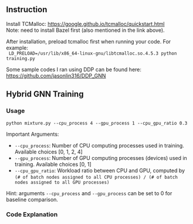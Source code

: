 ## Instruction

Install TCMalloc:  https://google.github.io/tcmalloc/quickstart.html  
Note: need to install Bazel first (also mentioned in the link above).   

After installation, preload tcmalloc first when running your code. For example:   
``` LD_PRELOAD=/usr/lib/x86_64-linux-gnu/libtcmalloc.so.4.5.3 python training.py```

Some sample codes I ran using DDP can be found here: https://github.com/jasonlin316/DDP_GNN  


## Hybrid GNN Training
### Usage
  ```
  python mixture.py --cpu_process 4 --gpu_process 1 --cpu_gpu_ratio 0.3
  ```
  Important Arguments: 
  - `--cpu_process`: Number of CPU computing processes used in training. Available choices [0, 1, 2, 4]
  - `--gpu_process`: Number of GPU computing processes (devices) used in training. Available choices [0, 1]
  - `--cpu_gpu_ratio`: Workload ratio between CPU and GPU, computed by
    `(# of batch nodes assigned to all CPU processes) / (# of batch nodes assigned to all GPU processes)`
  
  Hint: arguments `--cpu_process` and `--gpu_process` can be set to 0 for baseline comparison.

### Code Explanation